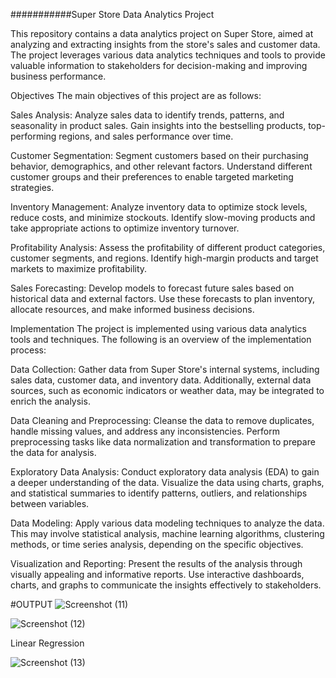 ###########Super Store Data Analytics Project

This repository contains a data analytics project on Super Store, aimed at analyzing and extracting insights from the store's sales and customer data. The project leverages various data analytics techniques and tools to provide valuable information to stakeholders for decision-making and improving business performance.

Objectives
The main objectives of this project are as follows:

Sales Analysis: Analyze sales data to identify trends, patterns, and seasonality in product sales. Gain insights into the bestselling products, top-performing regions, and sales performance over time.

Customer Segmentation: Segment customers based on their purchasing behavior, demographics, and other relevant factors. Understand different customer groups and their preferences to enable targeted marketing strategies.

Inventory Management: Analyze inventory data to optimize stock levels, reduce costs, and minimize stockouts. Identify slow-moving products and take appropriate actions to optimize inventory turnover.

Profitability Analysis: Assess the profitability of different product categories, customer segments, and regions. Identify high-margin products and target markets to maximize profitability.

Sales Forecasting: Develop models to forecast future sales based on historical data and external factors. Use these forecasts to plan inventory, allocate resources, and make informed business decisions.

Implementation
The project is implemented using various data analytics tools and techniques. The following is an overview of the implementation process:

Data Collection: Gather data from Super Store's internal systems, including sales data, customer data, and inventory data. Additionally, external data sources, such as economic indicators or weather data, may be integrated to enrich the analysis.

Data Cleaning and Preprocessing: Cleanse the data to remove duplicates, handle missing values, and address any inconsistencies. Perform preprocessing tasks like data normalization and transformation to prepare the data for analysis.

Exploratory Data Analysis: Conduct exploratory data analysis (EDA) to gain a deeper understanding of the data. Visualize the data using charts, graphs, and statistical summaries to identify patterns, outliers, and relationships between variables.

Data Modeling: Apply various data modeling techniques to analyze the data. This may involve statistical analysis, machine learning algorithms, clustering methods, or time series analysis, depending on the specific objectives.

Visualization and Reporting: Present the results of the analysis through visually appealing and informative reports. Use interactive dashboards, charts, and graphs to communicate the insights effectively to stakeholders.


#OUTPUT
![Screenshot (11)](https://github.com/DivyamGupta3000/Supersore/assets/108221297/fda29d4f-1bf5-403f-b384-8ea4ebfb65d8)

![Screenshot (12)](https://github.com/DivyamGupta3000/Supersore/assets/108221297/f8a268e2-eff4-40e9-b50a-03f1e54cb65f)

Linear Regression

![Screenshot (13)](https://github.com/DivyamGupta3000/Supersore/assets/108221297/4c8064cd-5835-454e-bf0a-d7e737655e15)
